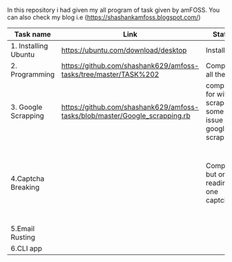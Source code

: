 In this repository i had given my all program of task given by amFOSS.
You can also check my blog i.e (https://shashankamfoss.blogspot.com/)




|Task name                       |Link                                                          |Status       |Overview               |
|--------------------------------|--------------------------------------------------------------|-------------|----------------|
|1. Installing Ubuntu            |https://ubuntu.com/download/desktop                           |Installed    |Downloaded and installed|
|2. Programming                  |https://github.com/shashank629/amfoss-tasks/tree/master/TASK%202|Completed all the task|Used Python 2 |
|3. Google Scrapping             |https://github.com/shashank629/amfoss-tasks/blob/master/Google_scrapping.rb|completed for wiki scrapping some issue for google scrapping|Completed using ruby imported module nokogiri, httparty,byebug|
|4.Captcha Breaking              |                      |Completed but only reading one captcha     |Installed  PIP and PIL also installed tesseract OCR,installed PyTesseract,Image magic tools downloaded, also created a png file for captcha | 
|5.Email Rusting| | |Learning rusting |
|6.CLI app | | |Learning GO  |
